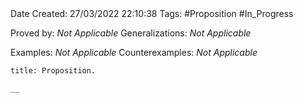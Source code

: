<br />
<br />

Date Created: 27/03/2022 22:10:38
Tags: #Proposition #In_Progress

Proved by: _Not Applicable_
Generalizations: _Not Applicable_

Examples: _Not Applicable_
Counterexamples: _Not Applicable_

``` ad-Proposition
title: Proposition.

__

```
